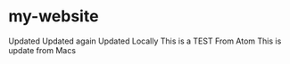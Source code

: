 # my-website
Updated
Updated again
Updated Locally
This is a TEST From Atom
This is update from Macs
